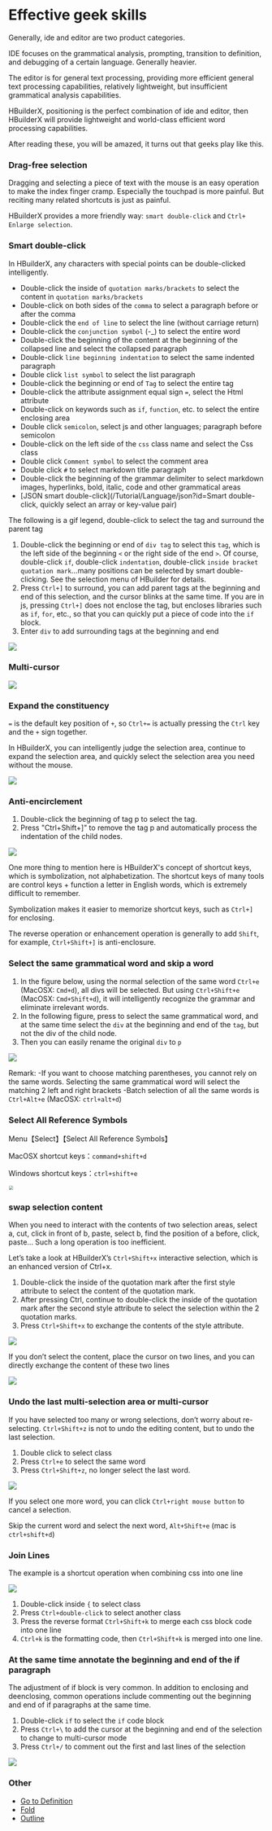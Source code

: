 # Effective geek skills

Generally, ide and editor are two product categories.

IDE focuses on the grammatical analysis, prompting, transition to definition, and debugging of a certain language. Generally heavier.

The editor is for general text processing, providing more efficient general text processing capabilities, relatively lightweight, but insufficient grammatical analysis capabilities.

HBuilderX, positioning is the perfect combination of ide and editor, then HBuilderX will provide lightweight and world-class efficient word processing capabilities.

After reading these, you will be amazed, it turns out that geeks play like this.

### Drag-free selection

Dragging and selecting a piece of text with the mouse is an easy operation to make the index finger cramp. Especially the touchpad is more painful. But reciting many related shortcuts is just as painful.

HBuilderX provides a more friendly way: `smart double-click` and `Ctrl+ Enlarge selection`.

### Smart double-click

In HBuilderX, any characters with special points can be double-clicked intelligently.

- Double-click the inside of `quotation marks/brackets` to select the content in `quotation marks/brackets`
- Double-click on both sides of the `comma` to select a paragraph before or after the comma
- Double-click the `end of line` to select the line (without carriage return)
- Double-click the `conjunction symbol` (-_) to select the entire word
- Double-click the beginning of the content at the beginning of the collapsed line and select the collapsed paragraph
- Double-click `line beginning indentation` to select the same indented paragraph
- Double click `list symbol` to select the list paragraph
- Double-click the beginning or end of `Tag` to select the entire tag
- Double-click the attribute assignment equal sign `=`, select the Html attribute
- Double-click on keywords such as `if`, `function`, etc. to select the entire enclosing area
- Double click `semicolon`, select js and other languages; paragraph before semicolon
- Double-click on the left side of the `css` class name and select the Css class
- Double click `Comment symbol` to select the comment area
- Double click `#` to select markdown title paragraph
- Double-click the beginning of the grammar delimiter to select markdown images, hyperlinks, bold, italic, code and other grammatical areas
- [JSON smart double-click](/Tutorial/Language/json?id=Smart double-click, quickly select an array or key-value pair)

The following is a gif legend, double-click to select the tag and surround the parent tag

1. Double-click the beginning or end of `div tag` to select this `tag`, which is the left side of the beginning `<` or the right side of the end `>`. Of course, double-click `if`, double-click `indentation`, double-click `inside bracket quotation mark`...many positions can be selected by smart double-clicking. See the selection menu of HBuilder for details.
2. Press `Ctrl+]` to surround, you can add parent tags at the beginning and end of this selection, and the cursor blinks at the same time. If you are in js, pressing `Ctrl+]` does not enclose the tag, but encloses libraries such as `if`, `for`, etc., so that you can quickly put a piece of code into the `if` block.
3. Enter `div` to add surrounding tags at the beginning and end

<img src="/static/snapshots/tutorial/dbclick.gif" />

### Multi-cursor

<img src="/static/snapshots/tutorial/more_cursor.gif" />


### Expand the constituency

`=` is the default key position of `+`, so `Ctrl+=` is actually pressing the `Ctrl` key and the `+` sign together.

In HBuilderX, you can intelligently judge the selection area, continue to expand the selection area, and quickly select the selection area you need without the mouse.

<img src="/static/snapshots/tutorial/selection_expand.gif" />


### Anti-encirclement

1. Double-click the beginning of tag p to select the tag.
2. Press "Ctrl+Shift+]" to remove the tag p and automatically process the indentation of the child nodes.

<img src="/static/snapshots/tutorial/selection_1.gif" />

One more thing to mention here is HBuilderX's concept of shortcut keys, which is symbolization, not alphabetization. The shortcut keys of many tools are control keys + function a letter in English words, which is extremely difficult to remember.

Symbolization makes it easier to memorize shortcut keys, such as `Ctrl+]` for enclosing.

The reverse operation or enhancement operation is generally to add `Shift`, for example, `Ctrl+Shift+]` is anti-enclosure.

### Select the same grammatical word and skip a word

1. In the figure below, using the normal selection of the same word `Ctrl+e` (MacOSX: `Cmd+d`), all divs will be selected. But using `Ctrl+Shift+e` (MacOSX: `Cmd+Shift+d`), it will intelligently recognize the grammar and eliminate irrelevant words.
2. In the following figure, press to select the same grammatical word, and at the same time select the `div` at the beginning and end of the `tag`, but not the div of the child node.
3. Then you can easily rename the original `div` to `p`

<img src="/static/snapshots/tutorial/selection_2.gif" />

Remark:
-If you want to choose matching parentheses, you cannot rely on the same words. Selecting the same grammatical word will select the matching 2 left and right brackets
-Batch selection of all the same words is `Ctrl+Alt+e` (MacOSX: `ctrl+alt+d`)

### Select All Reference Symbols

Menu【Select】【Select All Reference Symbols】

MacOSX shortcut keys：`command+shift+d`

Windows shortcut keys：`ctrl+shift+e`

<img src="/static/snapshots/tutorial/renameTag.gif" style="zoom: 50%;border: 1px solid #eee; border-radius: 5px;" >

### swap selection content

When you need to interact with the contents of two selection areas, select a, cut, click in front of b, paste, select b, find the position of a before, click, paste... Such a long operation is too inefficient.

Let’s take a look at HBuilderX’s `Ctrl+Shift+x` interactive selection, which is an enhanced version of Ctrl+x.

1. Double-click the inside of the quotation mark after the first style attribute to select the content of the quotation mark.
2. After pressing Ctrl, continue to double-click the inside of the quotation mark after the second style attribute to select the selection within the 2 quotation marks.
3. Press `Ctrl+Shift+x` to exchange the contents of the style attribute.

<img src="/static/snapshots/tutorial/selection_swap_1.gif" />

If you don’t select the content, place the cursor on two lines, and you can directly exchange the content of these two lines

<img src="/static/snapshots/tutorial/selection_swap_2.gif" />


### Undo the last multi-selection area or multi-cursor

If you have selected too many or wrong selections, don’t worry about re-selecting. `Ctrl+Shift+z` is not to undo the editing content, but to undo the last selection.

1. Double click to select class
2. Press `Ctrl+e` to select the same word
3. Press `Ctrl+Shift+z`, no longer select the last word.

<img src="/static/snapshots/tutorial/selection_cancel.gif" />

If you select one more word, you can click `Ctrl+right mouse button` to cancel a selection.

Skip the current word and select the next word, `Alt+Shift+e` (mac is `ctrl+shift+d`)


### Join Lines

The example is a shortcut operation when combining css into one line

<img src="/static/snapshots/tutorial/selection_merge.gif" />

1. Double-click inside `{` to select class
2. Press `Ctrl+double-click` to select another class
3. Press the reverse format `Ctrl+Shift+k` to merge each css block code into one line
4. `Ctrl+k` is the formatting code, then `Ctrl+Shift+k` is merged into one line.

### At the same time annotate the beginning and end of the if paragraph

The adjustment of if block is very common. In addition to enclosing and deenclosing, common operations include commenting out the beginning and end of if paragraphs at the same time.

1. Double-click `if` to select the `if` code block
2. Press `Ctrl+\` to add the cursor at the beginning and end of the selection to change to multi-cursor mode
3. Press `Ctrl+/` to comment out the first and last lines of the selection

<img src="/static/snapshots/tutorial/selection_if.gif" />

### Other
- [Go to Definition](/Tutorial/UserGuide/goto?id=转到定义)
- [Fold](Tutorial/UserGuide/fold)
- [Outline](/Tutorial/userinterface?id=文档结构图)